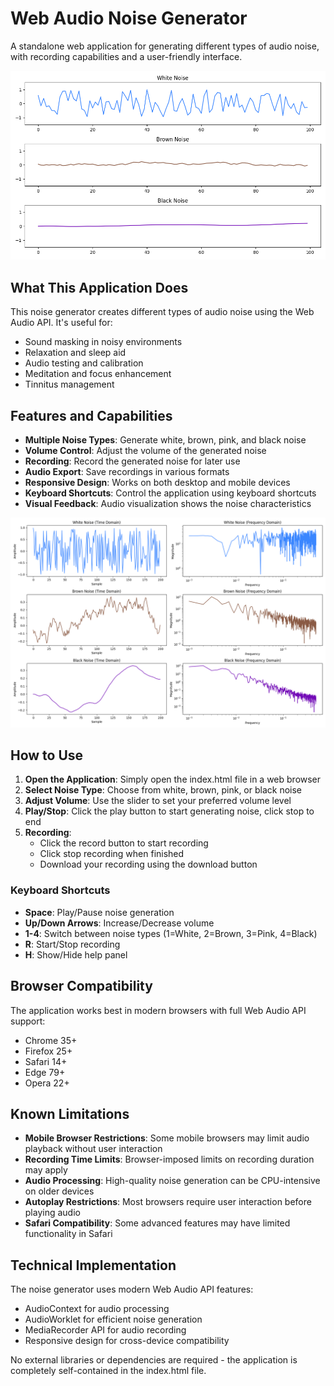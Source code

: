# Web Audio Noise Generator

A standalone web application for generating different types of audio noise, with recording capabilities and a user-friendly interface.

![Noise Types Comparison](noise_types_comparison.png)

## What This Application Does

This noise generator creates different types of audio noise using the Web Audio API. It's useful for:

- Sound masking in noisy environments
- Relaxation and sleep aid
- Audio testing and calibration
- Meditation and focus enhancement
- Tinnitus management

## Features and Capabilities

- **Multiple Noise Types**: Generate white, brown, pink, and black noise
- **Volume Control**: Adjust the volume of the generated noise
- **Recording**: Record the generated noise for later use
- **Audio Export**: Save recordings in various formats
- **Responsive Design**: Works on both desktop and mobile devices
- **Keyboard Shortcuts**: Control the application using keyboard shortcuts
- **Visual Feedback**: Audio visualization shows the noise characteristics

![Noise Analysis](noise_analysis.png)

## How to Use

1. **Open the Application**: Simply open the index.html file in a web browser
2. **Select Noise Type**: Choose from white, brown, pink, or black noise
3. **Adjust Volume**: Use the slider to set your preferred volume level
4. **Play/Stop**: Click the play button to start generating noise, click stop to end
5. **Recording**: 
   - Click the record button to start recording
   - Click stop recording when finished
   - Download your recording using the download button

### Keyboard Shortcuts

- **Space**: Play/Pause noise generation
- **Up/Down Arrows**: Increase/Decrease volume
- **1-4**: Switch between noise types (1=White, 2=Brown, 3=Pink, 4=Black)
- **R**: Start/Stop recording
- **H**: Show/Hide help panel

## Browser Compatibility

The application works best in modern browsers with full Web Audio API support:

- Chrome 35+
- Firefox 25+
- Safari 14+
- Edge 79+
- Opera 22+

## Known Limitations

- **Mobile Browser Restrictions**: Some mobile browsers may limit audio playback without user interaction
- **Recording Time Limits**: Browser-imposed limits on recording duration may apply
- **Audio Processing**: High-quality noise generation can be CPU-intensive on older devices
- **Autoplay Restrictions**: Most browsers require user interaction before playing audio
- **Safari Compatibility**: Some advanced features may have limited functionality in Safari

## Technical Implementation

The noise generator uses modern Web Audio API features:

- AudioContext for audio processing
- AudioWorklet for efficient noise generation
- MediaRecorder API for audio recording
- Responsive design for cross-device compatibility

No external libraries or dependencies are required - the application is completely self-contained in the index.html file.